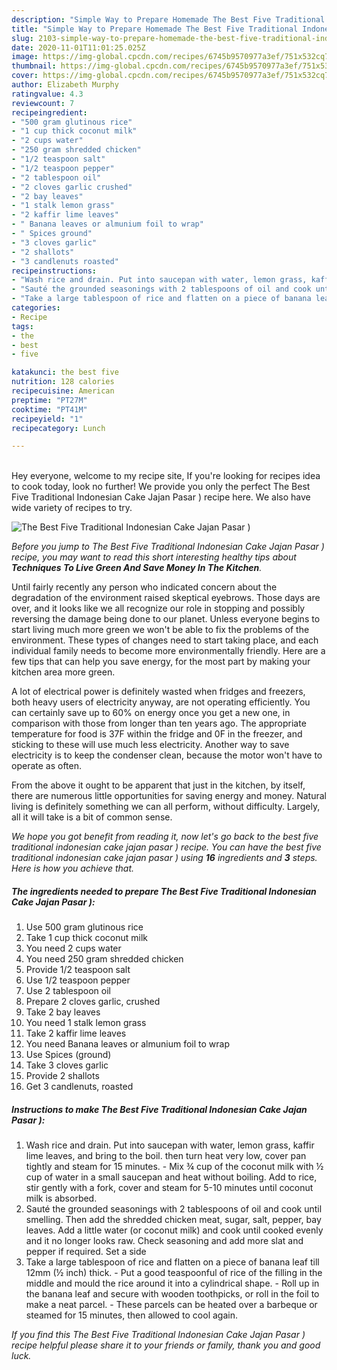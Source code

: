```yaml
---
description: "Simple Way to Prepare Homemade The Best Five Traditional Indonesian Cake Jajan Pasar )"
title: "Simple Way to Prepare Homemade The Best Five Traditional Indonesian Cake Jajan Pasar )"
slug: 2103-simple-way-to-prepare-homemade-the-best-five-traditional-indonesian-cake-jajan-pasar
date: 2020-11-01T11:01:25.025Z
image: https://img-global.cpcdn.com/recipes/6745b9570977a3ef/751x532cq70/the-best-five-traditional-indonesian-cake-jajan-pasar-recipe-main-photo.jpg
thumbnail: https://img-global.cpcdn.com/recipes/6745b9570977a3ef/751x532cq70/the-best-five-traditional-indonesian-cake-jajan-pasar-recipe-main-photo.jpg
cover: https://img-global.cpcdn.com/recipes/6745b9570977a3ef/751x532cq70/the-best-five-traditional-indonesian-cake-jajan-pasar-recipe-main-photo.jpg
author: Elizabeth Murphy
ratingvalue: 4.3
reviewcount: 7
recipeingredient:
- "500 gram glutinous rice"
- "1 cup thick coconut milk"
- "2 cups water"
- "250 gram shredded chicken"
- "1/2 teaspoon salt"
- "1/2 teaspoon pepper"
- "2 tablespoon oil"
- "2 cloves garlic crushed"
- "2 bay leaves"
- "1 stalk lemon grass"
- "2 kaffir lime leaves"
- " Banana leaves or almunium foil to wrap"
- " Spices ground"
- "3 cloves garlic"
- "2 shallots"
- "3 candlenuts roasted"
recipeinstructions:
- "Wash rice and drain. Put into saucepan with water, lemon grass, kaffir lime leaves, and bring to the boil. then turn heat very low, cover pan tightly and steam for 15 minutes. Mix ¾ cup of the coconut milk with ½ cup of water in a small saucepan and heat without boiling. Add to rice, stir gently with a fork, cover and steam for 5-10 minutes until coconut milk is absorbed."
- "Sauté the grounded seasonings with 2 tablespoons of oil and cook until smelling. Then add the shredded chicken meat, sugar, salt, pepper, bay leaves. Add a little water (or coconut milk) and cook until cooked evenly and it no longer looks raw. Check seasoning and add more slat and pepper if required. Set a side"
- "Take a large tablespoon of rice and flatten on a piece of banana leaf till 12mm (½ inch) thick. Put a good teaspoonful of rice of the filling in the middle and mould the rice around it into a cylindrical shape. Roll up in the banana leaf and secure with wooden toothpicks, or roll in the foil to make a neat parcel. These parcels can be heated over a barbeque or steamed for 15 minutes, then allowed to cool again."
categories:
- Recipe
tags:
- the
- best
- five

katakunci: the best five 
nutrition: 128 calories
recipecuisine: American
preptime: "PT27M"
cooktime: "PT41M"
recipeyield: "1"
recipecategory: Lunch

---
```

<br>
Hey everyone, welcome to my recipe site, If you're looking for recipes idea to cook today, look no further! We provide you only the perfect The Best Five Traditional Indonesian Cake Jajan Pasar ) recipe here. We also have wide variety of recipes to try.
<br>


![The Best Five Traditional Indonesian Cake Jajan Pasar )](https://img-global.cpcdn.com/recipes/6745b9570977a3ef/751x532cq70/the-best-five-traditional-indonesian-cake-jajan-pasar-recipe-main-photo.jpg)

<i>Before you jump to The Best Five Traditional Indonesian Cake Jajan Pasar ) recipe, you may want to read this short interesting healthy tips about 
<strong>Techniques To Live Green And Save Money In The Kitchen</strong>.</i>
</br>

Until fairly recently any person who indicated concern about the degradation of the environment raised skeptical eyebrows. Those days are over, and it looks like we all recognize our role in stopping and possibly reversing the damage being done to our planet. Unless everyone begins to start living much more green we won't be able to fix the problems of the environment. These types of changes need to start taking place, and each individual family needs to become more environmentally friendly. Here are a few tips that can help you save energy, for the most part by making your kitchen area more green.

A lot of electrical power is definitely wasted when fridges and freezers, both heavy users of electricity anyway, are not operating efficiently. You can certainly save up to 60% on energy once you get a new one, in comparison with those from longer than ten years ago. The appropriate temperature for food is 37F within the fridge and 0F in the freezer, and sticking to these will use much less electricity. Another way to save electricity is to keep the condenser clean, because the motor won't have to operate as often.

From the above it ought to be apparent that just in the kitchen, by itself, there are numerous little opportunities for saving energy and money. Natural living is definitely something we can all perform, without difficulty. Largely, all it will take is a bit of common sense.


<i>We hope you got benefit from reading it, now let's go back to the best five traditional indonesian cake jajan pasar ) recipe. You can have the best five traditional indonesian cake jajan pasar ) using <strong>16</strong> ingredients and <strong>3</strong> steps. Here is how you achieve that.
</i>

##### The ingredients needed to prepare The Best Five Traditional Indonesian Cake Jajan Pasar ):

1. Use 500 gram glutinous rice
1. Take 1 cup thick coconut milk
1. You need 2 cups water
1. You need 250 gram shredded chicken
1. Provide 1/2 teaspoon salt
1. Use 1/2 teaspoon pepper
1. Use 2 tablespoon oil
1. Prepare 2 cloves garlic, crushed
1. Take 2 bay leaves
1. You need 1 stalk lemon grass
1. Take 2 kaffir lime leaves
1. You need  Banana leaves or almunium foil to wrap
1. Use  Spices (ground)
1. Take 3 cloves garlic
1. Provide 2 shallots
1. Get 3 candlenuts, roasted


##### Instructions to make The Best Five Traditional Indonesian Cake Jajan Pasar ):

1. Wash rice and drain. Put into saucepan with water, lemon grass, kaffir lime leaves, and bring to the boil. then turn heat very low, cover pan tightly and steam for 15 minutes. - Mix ¾ cup of the coconut milk with ½ cup of water in a small saucepan and heat without boiling. Add to rice, stir gently with a fork, cover and steam for 5-10 minutes until coconut milk is absorbed.
1. Sauté the grounded seasonings with 2 tablespoons of oil and cook until smelling. Then add the shredded chicken meat, sugar, salt, pepper, bay leaves. Add a little water (or coconut milk) and cook until cooked evenly and it no longer looks raw. Check seasoning and add more slat and pepper if required. Set a side
1. Take a large tablespoon of rice and flatten on a piece of banana leaf till 12mm (½ inch) thick. - Put a good teaspoonful of rice of the filling in the middle and mould the rice around it into a cylindrical shape. - Roll up in the banana leaf and secure with wooden toothpicks, or roll in the foil to make a neat parcel. - These parcels can be heated over a barbeque or steamed for 15 minutes, then allowed to cool again.


<i>If you find this The Best Five Traditional Indonesian Cake Jajan Pasar ) recipe helpful please share it to your friends or family, thank you and good luck.</i>
